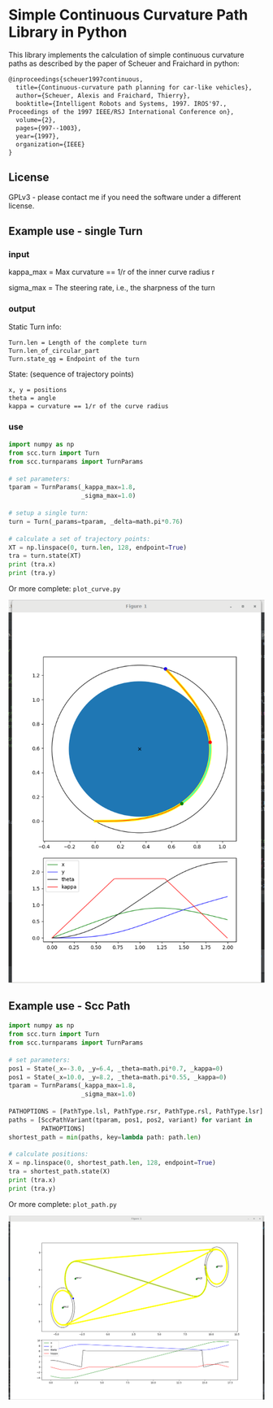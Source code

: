 
Simple Continuous Curvature Path Library in Python
==================================================

This library implements the calculation of
simple continuous curvature paths as described
by the paper of Scheuer and Fraichard in python:

    @inproceedings{scheuer1997continuous,
      title={Continuous-curvature path planning for car-like vehicles},
      author={Scheuer, Alexis and Fraichard, Thierry},
      booktitle={Intelligent Robots and Systems, 1997. IROS'97., Proceedings of the 1997 IEEE/RSJ International Conference on},
      volume={2},
      pages={997--1003},
      year={1997},
      organization={IEEE}
    }

License
-------

GPLv3 - please contact me if you need the software under a different license.


Example use - single Turn
-------------------------

### input ###

kappa_max = Max curvature == 1/r of the inner curve radius r

sigma_max = The steering rate, i.e., the sharpness of the turn

### output ###

Static Turn info:

    Turn.len = Length of the complete turn
    Turn.len_of_circular_part
    Turn.state_qg = Endpoint of the turn

State:  (sequence of trajectory points)

    x, y = positions
    theta = angle
    kappa = curvature == 1/r of the curve radius

### use ###

```python
import numpy as np
from scc.turn import Turn
from scc.turnparams import TurnParams

# set parameters:
tparam = TurnParams(_kappa_max=1.8,
                    _sigma_max=1.0)

# setup a single turn:
turn = Turn(_params=tparam, _delta=math.pi*0.76)

# calculate a set of trajectory points:
XT = np.linspace(0, turn.len, 128, endpoint=True)
tra = turn.state(XT)
print (tra.x)
print (tra.y)
```


Or more complete: `plot_curve.py`

![alt text](example_images/plot_curve.png?raw=true "curve")


Example use - Scc Path
----------------------

```python
import numpy as np
from scc.turn import Turn
from scc.turnparams import TurnParams

# set parameters:
pos1 = State(_x=-3.0, _y=6.4, _theta=math.pi*0.7, _kappa=0)
pos1 = State(_x=10.0, _y=8.2, _theta=math.pi*0.55, _kappa=0)
tparam = TurnParams(_kappa_max=1.8,
                    _sigma_max=1.0)

PATHOPTIONS = [PathType.lsl, PathType.rsr, PathType.rsl, PathType.lsr]
paths = [SccPathVariant(tparam, pos1, pos2, variant) for variant in
         PATHOPTIONS]
shortest_path = min(paths, key=lambda path: path.len)

# calculate positions:
X = np.linspace(0, shortest_path.len, 128, endpoint=True)
tra = shortest_path.state(X)
print (tra.x)
print (tra.y)
```

Or more complete: `plot_path.py`

![alt text](example_images/plot_path.png?raw=true "paths")
